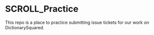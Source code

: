 # SCROLL_Practice

This repo is a place to practice submitting issue tickets for our work on DictionarySquared.
